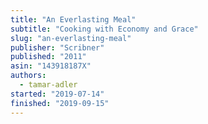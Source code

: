 ```yaml
---
title: "An Everlasting Meal"
subtitle: "Cooking with Economy and Grace"
slug: "an-everlasting-meal"
publisher: "Scribner"
published: "2011"
asin: "143918187X"
authors:
  - tamar-adler
started: "2019-07-14"
finished: "2019-09-15"
---
```

